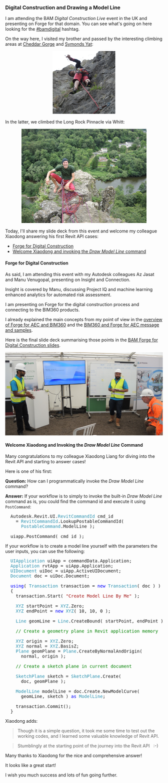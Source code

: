 <head>
<meta http-equiv="Content-Type" content="text/html; charset=utf-8">
<link rel="stylesheet" type="text/css" href="bc.css">
<!--
<script src="https://cdn.rawgit.com/google/code-prettify/master/loader/run_prettify.js" type="text/javascript"></script>
-->
</head>

<!---

- https://twitter.com/jeremytammik/status/1009750141748875264
  Forge for Digital Construction at #bamdigital with Az Jasat and @Manu_Venugopal, presenting on Insight and Connection #RevitAPI @AutodeskRevit #bim #dynamobim @AutodeskForge #ForgeDevCon

- 14337750 [Invoke the "Draw Model Line" Command]

Digital construction slide deck and drawing a model line in the #RevitAPI @AutodeskRevit #bim #dynamobim @AutodeskForge #ForgeDevCon 

I am attending the BAM <i>Digital Construction Live</i> event in the UK and presenting on Forge for that domain.
Today, I'll share my slide deck from this event and welcome my colleague Xiaodong answering his first Revit API cases
&ndash; Forge for Digital Construction
&ndash; Welcome Xiaodong and invoking the <i>Draw Model Line</i> command...

--->

### Digital Construction and Drawing a Model Line

I am attending the BAM <i>Digital Construction Live</i> event in the UK and presenting on Forge for that domain.
You can see what's going on here looking for
the [#bamdigital](https://twitter.com/search?q=%23bamdigital) hashtag.

On the way here, I visited my brother and passed by the interesting climbing areas
at [Cheddar Gorge](https://en.wikipedia.org/wiki/Cheddar_Gorge)
and [Symonds Yat](https://en.wikipedia.org/wiki/Symonds_Yat):

<center>
<img src="img/119_jeremy_leading_600.jpg" alt="Cheddar Gorge" width="200"/>
</center>

In the latter, we climbed the Long Rock Pinnacle via Whitt:

<center>
<img src="img/143_jeremy_long_rock_pinnacle_800x600.jpg" alt="Long Rock Pinnacle" width="400"/>
</center>

Today, I'll share my slide deck from this event and welcome my colleague Xiaodong answering his first Revit API cases:

- [Forge for Digital Construction](#2) 
- [Welcome Xiaodong and invoking the *Draw Model Line* command](#3) 


#### <a name="2"></a> Forge for Digital Construction

As said, I am attending this event with my Autodesk colleagues Az Jasat and Manu Venugopal, presenting on Insight and Connection.

Insight is covered by Manu, discussing Project IQ and machine learning enhanced analytics for automated risk assessment.

I am presenting on Forge for the digital construction process and connecting to the BIM360 products.

I already explained the main concepts from my point of view in 
the [overview of Forge for AEC and BIM360](http://thebuildingcoder.typepad.com/blog/2018/06/forge-for-aec-and-bim360-overview.html) and
the [BIM360 and Forge for AEC message and samples](http://thebuildingcoder.typepad.com/blog/2018/06/bim360-and-forge-for-aec-real-message-and-samples.html).

Here is the final slide deck summarising those points in
the [BAM Forge for Digital Construction slides](zip/bam_bim360_forge_aec_slides.pdf).

<center>
<img src="img/187_manu_and_az_722x380.jpg" alt="Manu and Az at BAM Digital Construction Live" width="722"/>
</center>


#### <a name="3"></a> Welcome Xiaodong and Invoking the *Draw Model Line* Command

Many congratulations to my colleague Xiaodong Liang for diving into the Revit API and starting to answer cases!

Here is one of his first:

**Question:** How can I programmatically invoke the *Draw Model Line* command?

**Answer:** If your workflow is to simply to invoke the built-in *Draw Model Line* command as is, you could find the command id and execute it using `PostCommand`:

<pre class="code">
&nbsp;&nbsp;Autodesk.Revit.UI.<span style="color:#2b91af;">RevitCommandId</span>&nbsp;cmd_id
&nbsp;&nbsp;&nbsp;&nbsp;=&nbsp;<span style="color:#2b91af;">RevitCommandId</span>.LookupPostableCommandId(
&nbsp;&nbsp;&nbsp;&nbsp;&nbsp;&nbsp;<span style="color:#2b91af;">PostableCommand</span>.ModelLine&nbsp;);
 
&nbsp;&nbsp;uiapp.PostCommand(&nbsp;cmd_id&nbsp;);
</pre>

If your workflow is to create a model line yourself with the parameters the user inputs, you can use the following:

<pre class="code">
  <span style="color:#2b91af;">UIApplication</span>&nbsp;uiApp&nbsp;=&nbsp;commandData.Application;
  <span style="color:#2b91af;">Application</span>&nbsp;rvtApp&nbsp;=&nbsp;uiApp.Application;
  <span style="color:#2b91af;">UIDocument</span>&nbsp;uiDoc&nbsp;=&nbsp;uiApp.ActiveUIDocument;
  <span style="color:#2b91af;">Document</span>&nbsp;doc&nbsp;=&nbsp;uiDoc.Document;
   
  <span style="color:blue;">using</span>(&nbsp;<span style="color:#2b91af;">Transaction</span>&nbsp;transaction&nbsp;=&nbsp;<span style="color:blue;">new</span>&nbsp;<span style="color:#2b91af;">Transaction</span>(&nbsp;doc&nbsp;)&nbsp;)
  {
  &nbsp;&nbsp;transaction.Start(&nbsp;<span style="color:#a31515;">&quot;Create&nbsp;Model&nbsp;Line&nbsp;By&nbsp;Me&quot;</span>&nbsp;);
   
  &nbsp;&nbsp;<span style="color:#2b91af;">XYZ</span>&nbsp;startPoint&nbsp;=&nbsp;<span style="color:#2b91af;">XYZ</span>.Zero;
  &nbsp;&nbsp;<span style="color:#2b91af;">XYZ</span>&nbsp;endPoint&nbsp;=&nbsp;<span style="color:blue;">new</span>&nbsp;<span style="color:#2b91af;">XYZ</span>(&nbsp;10,&nbsp;10,&nbsp;0&nbsp;);
   
  &nbsp;&nbsp;<span style="color:#2b91af;">Line</span>&nbsp;geomLine&nbsp;=&nbsp;<span style="color:#2b91af;">Line</span>.CreateBound(&nbsp;startPoint,&nbsp;endPoint&nbsp;);
   
  &nbsp;&nbsp;<span style="color:green;">//&nbsp;Create&nbsp;a&nbsp;geometry&nbsp;plane&nbsp;in&nbsp;Revit&nbsp;application&nbsp;memory</span>
   
  &nbsp;&nbsp;<span style="color:#2b91af;">XYZ</span>&nbsp;origin&nbsp;=&nbsp;<span style="color:#2b91af;">XYZ</span>.Zero;
  &nbsp;&nbsp;<span style="color:#2b91af;">XYZ</span>&nbsp;normal&nbsp;=&nbsp;<span style="color:#2b91af;">XYZ</span>.BasisZ;
  &nbsp;&nbsp;<span style="color:#2b91af;">Plane</span>&nbsp;geomPlane&nbsp;=&nbsp;<span style="color:#2b91af;">Plane</span>.CreateByNormalAndOrigin(
  &nbsp;&nbsp;&nbsp;&nbsp;normal,&nbsp;origin&nbsp;);
   
  &nbsp;&nbsp;<span style="color:green;">//&nbsp;Create&nbsp;a&nbsp;sketch&nbsp;plane&nbsp;in&nbsp;current&nbsp;document</span>
   
  &nbsp;&nbsp;<span style="color:#2b91af;">SketchPlane</span>&nbsp;sketch&nbsp;=&nbsp;<span style="color:#2b91af;">SketchPlane</span>.Create(
  &nbsp;&nbsp;&nbsp;&nbsp;doc,&nbsp;geomPlane&nbsp;);
   
  &nbsp;&nbsp;<span style="color:#2b91af;">ModelLine</span>&nbsp;modelLine&nbsp;=&nbsp;doc.Create.NewModelCurve(
  &nbsp;&nbsp;&nbsp;&nbsp;geomLine,&nbsp;sketch&nbsp;)&nbsp;<span style="color:blue;">as</span>&nbsp;<span style="color:#2b91af;">ModelLine</span>;
   
  &nbsp;&nbsp;transaction.Commit();
  }
</pre>

Xiaodong adds:

> Though it is a simple question, it took me some time to test out the working codes, and I learned some valuable knowledge of Revit API.

> Stumblingly at the starting point of the journey into the Revit API &nbsp; :-)

Many thanks to Xiaodong for the nice and comprehensive answer!
 
It looks like a great start!
 
I wish you much success and lots of fun going further.
